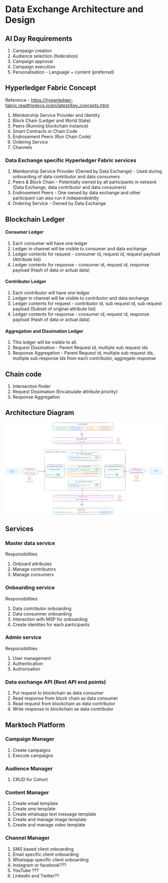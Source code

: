 # Data Exchange Architecture and Design

## AI Day Requirements
1. Campaign creation
2. Audience selection (federation)
3. Campaign approval
4. Campaign execution
5. Personalisation - Language + content (preferred)

## Hyperledger Fabric Concept

Reference - https://hyperledger-fabric.readthedocs.io/en/latest/key_concepts.html

1. Membership Service Provider and Identity
2. Block Chain (Ledger and World State)
3. Peers (Running blockchain instance)
4. Smart Contracts or Chain Code
5. Endrosement Peers (Run Chain Code)
6. Ordering Service
7. Channels

### Data Exchange specific Hyperledger Fabric services
1. Membership Service Provider (Owned by Data Exchange) - Used during onboarding of data contributor and data consumers
2. Peers & Block Chain - Potentially owned by all participants in network (Data Exchange, data contributor and data consumers)
3. Endrosement Peers - One owned by data exchange and other participant can also run it independedntly
4. Ordering Service - Owned by Data Exchange

## Blockchain Ledger
#### Consumer Ledger
1. Each consumer will have one ledger
2. Ledger in channel will be visible to consumer and data exchange
3. Ledger contents for request - consumer id, request id, request payload (Attribute list)
4. Ledger contents for response - consumer id, request id, response payload (Hash of data or actual data)

#### Contributor Ledger
1. Each contributor will have one ledger
2. Ledger in channel will be visible to contributor and data exchange
3. Ledger contents for request - contributor id, sub request id, sub request payload (Subset of original attribute list)
4. Ledger contents for response - consumer id, request id, response payload (Hash of data or actual data)

#### Aggregation and Dissimation Ledger
1. This ledger will be visible to all.
2. Request Dissimation - Parent Request id, multiple sub request ids
3. Response Aggregation - Parent Request id, multiple sub request ids, multiple sub response ids from each contributor, aggregate response

## Chain code
1. Intersection finder
2. Request Dissimation (Encalsulate attribute priority)
3. Response Aggregation

## Architecture Diagram
![Architecture](images/DataExchangeArchitecture.png)
## Services
### Master data service
Responsibilities
1. Onboard attributes
2. Manage contributors
3. Manage consumers

### Onboarding service
Responsibilities
1. Data contributor onboarding
2. Data consumner onboarding
3. Interaction with MSP for onboarding
4. Create identites for each participants

### Admin service
Responsibilities
1. User management
2. Authentication 
3. Authorisation

### Data exchange API (Rest API end points)
1. Put request to blockchain as data consumer
2. Read response from block chain as data consumer
3. Read request from blockchain as data contributor
4. Write response to blockchain as data contributor

## Marktech Platform
### Campaign Manager
1. Create campaigns
2. Execute campaigns

### Audience Manager 
1. CRUD for Cohort

### Content Manager
1. Create email template
2. Create sms template
3. Create whatsapp text message template
4. Create and manage image template
5. Create and manage video template

### Channel Manager
1. SMS based client onboarding
2. Email specific client onboarding
3. Whatsapp specific client onboarding
4. Instagram or facebook???
5. YouTube ???
6. LinkedIn and Twitter??